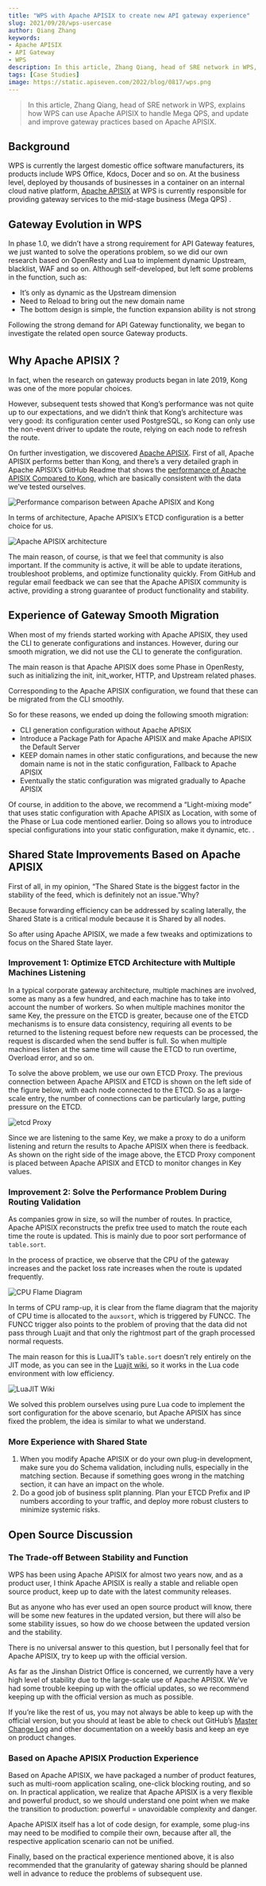 ```yaml
---
title: "WPS with Apache APISIX to create new API gateway experience"
slug: 2021/09/28/wps-usercase
author: Qiang Zhang
keywords: 
- Apache APISIX
- API Gateway
- WPS
description: In this article, Zhang Qiang, head of SRE network in WPS, explains how WPS can use Apache APISIX to handle Mega QPS, and update and improve gateway practices based on Apache APISIX.
tags: [Case Studies]
image: https://static.apiseven.com/2022/blog/0817/wps.png
---
```


> In this article, Zhang Qiang, head of SRE network in WPS, explains how WPS can use Apache APISIX to handle Mega QPS, and update and improve gateway practices based on Apache APISIX.

<!--truncate-->

## Background

WPS is currently the largest domestic office software manufacturers, its products include WPS Office, Kdocs, Docer and so on. At the business level, deployed by thousands of businesses in a container on an internal cloud native platform, [Apache APISIX](https://apisix.apache.org/) at WPS is currently responsible for providing gateway services to the mid-stage business (Mega QPS) .

## Gateway Evolution in WPS

In phase 1.0, we didn’t have a strong requirement for API Gateway features, we just wanted to solve the operations problem, so we did our own research based on OpenResty and Lua to implement dynamic Upstream, blacklist, WAF and so on. Although self-developed, but left some problems in the function, such as:

- It’s only as dynamic as the Upstream dimension
- Need to Reload to bring out the new domain name
- The bottom design is simple, the function expansion ability is not strong

Following the strong demand for API Gateway functionality, we began to investigate the related open source Gateway products.

## Why Apache APISIX？

In fact, when the research on gateway products began in late 2019, Kong was one of the more popular choices.

However, subsequent tests showed that Kong’s performance was not quite up to our expectations, and we didn’t think that Kong’s architecture was very good: its configuration center used PostgreSQL, so Kong can only use the non-event driver to update the route, relying on each node to refresh the route.

On further investigation, we discovered [Apache APISIX](https://github.com/apache/apisix). First of all, Apache APISIX performs better than Kong, and there’s a very detailed graph in Apache APISIX’s GitHub Readme that shows the [performance of Apache APISIX Compared to Kong](https://gist.github.com/membphis/137db97a4bf64d3653aa42f3e016bd01), which are basically consistent with the data we’ve tested ourselves.

![Performance comparison between Apache APISIX and Kong](https://static.apiseven.com/202108/1632796929580-a6d7847c-bba6-4417-a7f0-9c127313264e.png)

In terms of architecture, Apache APISIX’s ETCD configuration is a better choice for us.

![Apache APISIX architecture](https://static.apiseven.com/202108/1632796952262-b814e37d-cbc5-43f5-b504-ab1751a9aa83.png)

The main reason, of course, is that we feel that community is also important. If the community is active, it will be able to update iterations, troubleshoot problems, and optimize functionality quickly. From GitHub and regular email feedback we can see that the Apache APISIX community is active, providing a strong guarantee of product functionality and stability.

## Experience of Gateway Smooth Migration

When most of my friends started working with Apache APISIX, they used the CLI to generate configurations and instances. However, during our smooth migration, we did not use the CLI to generate the configuration.

The main reason is that Apache APISIX does some Phase in OpenResty, such as initializing the init, init_worker, HTTP, and Upstream related phases.

Corresponding to the Apache APISIX configuration, we found that these can be migrated from the CLI smoothly.

So for these reasons, we ended up doing the following smooth migration:

- CLI generation configuration without Apache APISIX
- Introduce a Package Path for Apache APISIX and make Apache APISIX the Default Server
- KEEP domain names in other static configurations, and because the new domain name is not in the static configuration, Fallback to Apache APISIX
- Eventually the static configuration was migrated gradually to Apache APISIX

Of course, in addition to the above, we recommend a “Light-mixing mode” that uses static configuration with Apache APISIX as Location, with some of the Phase or Lua code mentioned earlier. Doing so allows you to introduce special configurations into your static configuration, make it dynamic, etc. .

## Shared State Improvements Based on Apache APISIX

First of all, in my opinion, “The Shared State is the biggest factor in the stability of the feed, which is definitely not an issue.”Why?

Because forwarding efficiency can be addressed by scaling laterally, the Shared State is a critical module because it is Shared by all nodes.

So after using Apache APISIX, we made a few tweaks and optimizations to focus on the Shared State layer.

### Improvement 1: Optimize ETCD Architecture with Multiple Machines Listening

In a typical corporate gateway architecture, multiple machines are involved, some as many as a few hundred, and each machine has to take into account the number of workers. So when multiple machines monitor the same Key, the pressure on the ETCD is greater, because one of the ETCD mechanisms is to ensure data consistency, requiring all events to be returned to the listening request before new requests can be processed, the request is discarded when the send buffer is full. So when multiple machines listen at the same time will cause the ETCD to run overtime, Overload error, and so on.

To solve the above problem, we use our own ETCD Proxy. The previous connection between Apache APISIX and ETCD is shown on the left side of the figure below, with each node connected to the ETCD. So as a large-scale entry, the number of connections can be particularly large, putting pressure on the ETCD.

![etcd Proxy](https://static.apiseven.com/202108/1632796985052-c2453a37-edc1-4102-bbb7-8e03627765d5.png)

Since we are listening to the same Key, we make a proxy to do a uniform listening and return the results to Apache APISIX when there is feedback. As shown on the right side of the image above, the ETCD Proxy component is placed between Apache APISIX and ETCD to monitor changes in Key values.

### Improvement 2: Solve the Performance Problem During Routing Validation

As companies grow in size, so will the number of routes. In practice, Apache APISIX reconstructs the prefix tree used to match the route each time the route is updated. This is mainly due to poor sort performance of `table.sort`.

In the process of practice, we observe that the CPU of the gateway increases and the packet loss rate increases when the route is updated frequently.

![CPU Flame Diagram](https://static.apiseven.com/202108/1632797671795-141a410b-0dd5-4873-b3dc-56f892aa2f07.png)

In terms of CPU ramp-up, it is clear from the flame diagram that the majority of CPU time is allocated to the `auxsort`, which is triggered by FUNCC. The FUNCC trigger also points to the problem of proving that the data did not pass through Luajit and that only the rightmost part of the graph processed normal requests.

The main reason for this is LuaJIT’s `table.sort` doesn’t rely entirely on the JIT mode, as you can see in the [Luajit wiki](http://wiki.luajit.org/NYI), so it works in the Lua code environment with low efficiency.

![LuaJIT Wiki](https://static.apiseven.com/202108/1632797702785-9afdc28d-6c7a-4643-8cac-72b41fee8e2b.png)

We solved this problem ourselves using pure Lua code to implement the sort configuration for the above scenario, but Apache APISIX has since fixed the problem, the idea is similar to what we understand.

### More Experience with Shared State

1. When you modify Apache APISIX or do your own plug-in development, make sure you do Schema validation, including nulls, especially in the matching section. Because if something goes wrong in the matching section, it can have an impact on the whole.
2. Do a good job of business split planning. Plan your ETCD Prefix and IP numbers according to your traffic, and deploy more robust clusters to minimize systemic risks.

## Open Source Discussion

### The Trade-off Between Stability and Function

WPS has been using Apache APISIX for almost two years now, and as a product user, I think Apache APISIX is really a stable and reliable open source product, keep up to date with the latest community releases.

But as anyone who has ever used an open source product will know, there will be some new features in the updated version, but there will also be some stability issues, so how do we choose between the updated version and the stability.

There is no universal answer to this question, but I personally feel that for Apache APISIX, try to keep up with the official version.

As far as the Jinshan District Office is concerned, we currently have a very high level of stability due to the large-scale use of Apache APISIX. We’ve had some trouble keeping up with the official updates, so we recommend keeping up with the official version as much as possible.

If you’re like the rest of us, you may not always be able to keep up with the official version, but you should at least be able to check out GitHub’s [Master Change Log](https://github.com/apache/apisix) and other documentation on a weekly basis and keep an eye on product changes.

### Based on Apache APISIX Production Experience

Based on Apache APISIX, we have packaged a number of product features, such as multi-room application scaling, one-click blocking routing, and so on. In practical application, we realize that Apache APISIX is a very flexible and powerful product, so we should understand one point when we make the transition to production: powerful = unavoidable complexity and danger.

Apache APISIX itself has a lot of code design, for example, some plug-ins may need to be modified to compile their own, because after all, the respective application scenario can not be unified.

Finally, based on the practical experience mentioned above, it is also recommended that the granularity of gateway sharing should be planned well in advance to reduce the problems of subsequent use.
